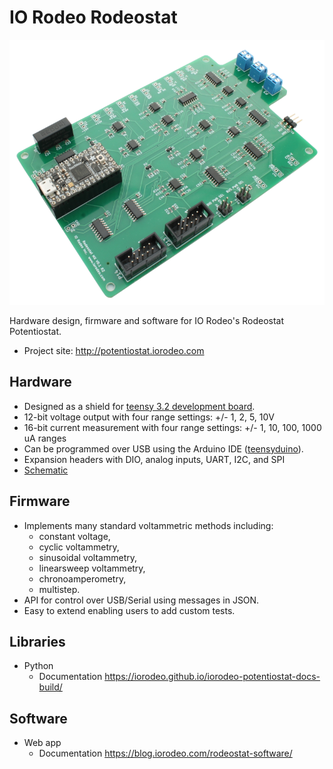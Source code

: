 # IO Rodeo Rodeostat 

![alt text](/images/rstat_itsy_bitsy_v0p1_r2.png)

Hardware design, firmware and software for IO Rodeo's Rodeostat Potentiostat. 

* Project site: http://potentiostat.iorodeo.com 

## Hardware

* Designed as a shield for  [teensy 3.2 development board](https://www.pjrc.com/teensy/teensy31.html).   
* 12-bit voltage output with four range settings:  +/- 1, 2, 5, 10V
* 16-bit current measurement with four  range settings: +/- 1, 10, 100, 1000 uA ranges
* Can be programmed over USB using the Arduino IDE ([teensyduino](https://www.pjrc.com/teensy/td_download.html)).  
* Expansion headers with DIO, analog inputs, UART, I2C, and SPI 
* [Schematic](https://github.com/iorodeo/potentiostat/releases/download/v0.1/potentiostat_shield_schematic_v0p1r2.pdf)


## Firmware

* Implements many standard voltammetric methods including: 
    - constant voltage, 
    - cyclic voltammetry, 
    - sinusoidal voltammetry,
    - linearsweep voltammetry, 
    - chronoamperometry, 
    - multistep. 
* API for control over USB/Serial using messages in JSON. 
* Easy to extend enabling users to add custom tests. 

## Libraries

* Python 
    - Documentation https://iorodeo.github.io/iorodeo-potentiostat-docs-build/

## Software

* Web app
    - Documentation https://blog.iorodeo.com/rodeostat-software/
